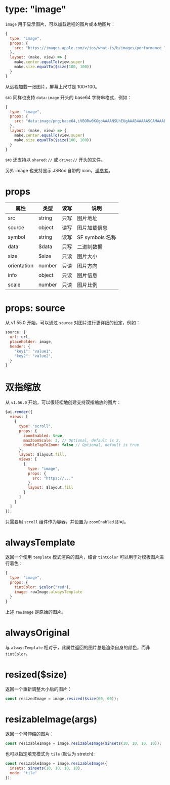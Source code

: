 # type: "image"

`image` 用于显示图片，可以加载远程的图片或本地图片：

```js
{
  type: "image",
  props: {
    src: "https://images.apple.com/v/ios/what-is/b/images/performance_large.jpg"
  },
  layout: (make, view) => {
    make.center.equalTo(view.super)
    make.size.equalTo($size(100, 100))
  }
}
```

从远程加载一张图片，屏幕上尺寸是 100*100。

src 同样也支持 `data:image` 开头的 base64 字符串格式，例如：

```js
{
  type: "image",
  props: {
    src: "data:image/png;base64,iVBORw0KGgoAAAANSUhEUgAAAB4AAAASCAMAAAB7LJ7rAAAANlBMVEUAAABnZ2dmZmZmZmZnZ2dmZmZmZmZmZmZnZ2dnZ2dnZ2dmZmZoaGhnZ2dnZ2dubm5paWlmZmbvpwLOAAAAEXRSTlMA9h6lQ95r4cmLdHNbTzksJ9o8+Y0AAABcSURBVCjPhc1JDoAwFAJQWus8cv/LqkkjMXwjCxa8BfjLWuI9L/nqhmwiLYnpAMjqpuQMDI+bcgNyW921A+Sxyl3NXeWu7lL3WOXS0Ck1N3WXut/HEz6z92l8Lyf1mAh1wPbVFAAAAABJRU5ErkJggg=="
  },
  layout: (make, view) => {
    make.center.equalTo(view.super)
    make.size.equalTo($size(100, 100))
  }
}
```

src 还支持以 `shared://` 或 `drive://` 开头的文件。

另外 image 也支持显示 JSBox 自带的 icon，[请参考](data/method.md?id=iconcode-color-size)。

# props

属性 | 类型 | 读写 | 说明
---|---|---|---
src | string | 只写 | 图片地址
source | object | 读写 | 图片加载信息
symbol | string | 读写 | SF symbols 名称
data | $data | 只写 | 二进制数据
size | $size | 只读 | 图片大小
orientation | number | 只读 | 图片方向
info | object | 只读 | 图片信息
scale | number | 只读 | 图片比例

# props: source

从 v1.55.0 开始，可以通过 `source` 对图片进行更详细的设定，例如：

```js
source: {
  url: url,
  placeholder: image,
  header: {
    "key1": "value1",
    "key2": "value2",
  }
}
```

# 双指缩放

从 `v1.56.0` 开始，可以很轻松地创建支持双指缩放的图片：

```js
$ui.render({
  views: [
    {
      type: "scroll",
      props: {
        zoomEnabled: true,
        maxZoomScale: 3, // Optional, default is 2,
        doubleTapToZoom: false // Optional, default is true
      },
      layout: $layout.fill,
      views: [
        {
          type: "image",
          props: {
            src: "https://..."
          },
          layout: $layout.fill
        }
      ]
    }
  ]
});
```

只需要用 `scroll` 组件作为容器，并设置为 `zoomEnabled` 即可。

# alwaysTemplate

返回一个使用 `template` 模式渲染的图片，结合 `tintColor` 可以用于对模板图片进行着色：

```js
{
  type: "image",
  props: {
    tintColor: $color("red"),
    image: rawImage.alwaysTemplate
  }
}
```

上述 `rawImage` 是原始的图片。

# alwaysOriginal

与 `alwaysTemplate` 相对于，此属性返回的图片总是渲染自身的颜色，而非 `tintColor`。

# resized($size)

返回一个重新调整大小后的图片：

```js
const resizedImage = image.resized($size(60, 60));
```

# resizableImage(args)

返回一个可伸缩的图片：

```js
const resizableImage = image.resizableImage($insets(10, 10, 10, 10));
```

也可以指定填充模式为 `tile` (默认为 stretch):

```js
const resizableImage = image.resizableImage({
  insets: $insets(10, 10, 10, 10),
  mode: "tile"
});
```